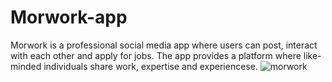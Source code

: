# Morwork-app
Morwork is a professional social media app where users can post, interact with each other and apply for jobs. The app provides a platform where like-minded individuals share work, expertise and experiencese.
![morwork](https://github.com/user-attachments/assets/3fbcd0ad-29c7-4f94-8393-198a3c134ff3)
